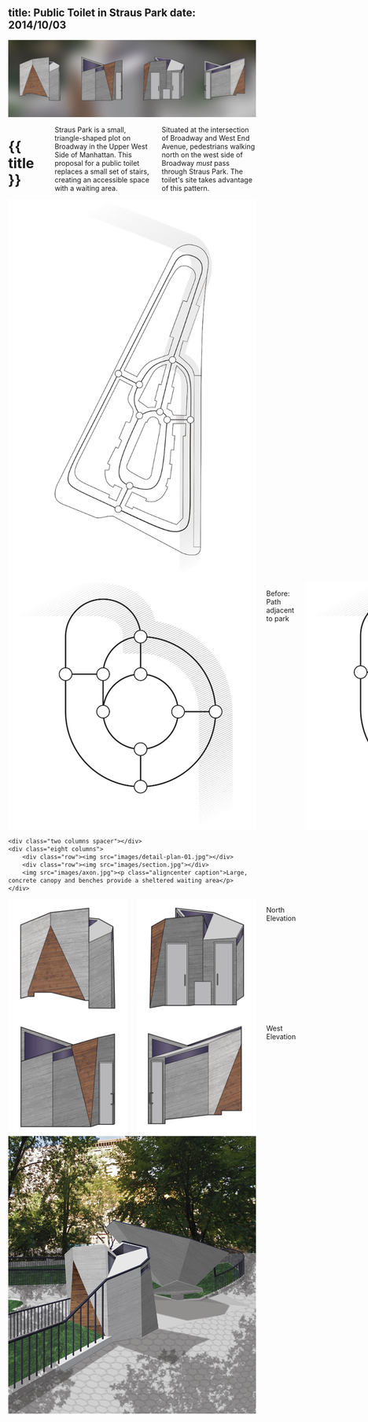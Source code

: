 title: Public Toilet in Straus Park
date: 2014/10/03
---

<div class="row">
    <img class="padded bg-white" src="images/banner.jpg">
</div>

<div class="row container">
    <div class="two columns spacer"></div>
    <div class="eight columns">
        <h1 class="bold">{{ title }}</h1>
        <p data-date="{{ date }}" class="caption"></p>
        <p>Straus Park is a small, triangle-shaped plot on Broadway in the Upper West Side of Manhattan. This proposal for a public toilet replaces a small set of stairs, creating an accessible space with a waiting area.</p>
        <p>Situated at the intersection of Broadway and West End Avenue, pedestrians walking north on the west side of Broadway <em>must</em> pass through Straus Park. The toilet's site takes advantage of this pattern.</p>
    </div>
</div>

<div class="row container">
    <div class="two columns spacer"></div>
    <div class="five columns"><img src="images/graph-plan-01.jpg"></div>
    <div class="three columns">
        <img src="images/graph-plan-02.jpg"><p class="aligncenter">Before: Path adjacent to park</p>
        <img src="images/graph-plan-03.jpg"><p class="aligncenter">After: Path drawn closer to park</p>
    </div>
</div>

<div class="row container">

    <div class="two columns spacer"></div>
    <div class="eight columns">
        <div class="row"><img src="images/detail-plan-01.jpg"></div>
        <div class="row"><img src="images/section.jpg"></div>
        <img src="images/axon.jpg"><p class="aligncenter caption">Large, concrete canopy and benches provide a sheltered waiting area</p>
    </div>

</div>

<div class="row container">
    <div class="two columns spacer"></div>
    <div class="eight columns">
        <div class="row container">
            <div class="six columns"><img src="images/elevations-01.jpg">
                <p class="aligncenter caption">South Elevation</p>
            </div>
            <div class="six columns"><img src="images/elevations-02.jpg">
                <p class="aligncenter caption">East Elevation</p>
            </div>
        </div>
        <div class="container">
            <div class="six columns"><img src="images/elevations-03.jpg">
                <p class="aligncenter caption">North Elevation</p>
            </div>
            <div class="six columns"><img src="images/elevations-04.jpg">
                <p class="aligncenter caption">West Elevation</p>
            </div>
        </div>
    </div>
</div>

<div class="row container">
    <div class="two columns spacer"></div>
    <div class="eight columns"><img src="images/render.jpg"></div>
</div>
